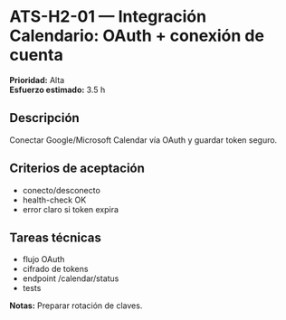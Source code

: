 # ATS-H2-01 — Integración Calendario: OAuth + conexión de cuenta

**Prioridad:** Alta  
**Esfuerzo estimado:** 3.5 h

## Descripción
Conectar Google/Microsoft Calendar vía OAuth y guardar token seguro.

## Criterios de aceptación
- conecto/desconecto
- health-check OK
- error claro si token expira

## Tareas técnicas
- flujo OAuth
- cifrado de tokens
- endpoint /calendar/status
- tests


**Notas:** Preparar rotación de claves.
